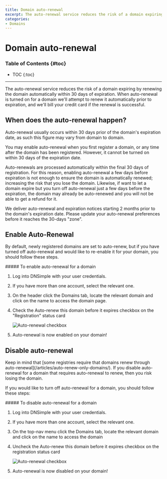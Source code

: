 ```yaml
---
title: Domain auto-renewal
excerpt: The auto-renewal service reduces the risk of a domain expiring by renewing the domain automatically within 30 days of expiration.
categories:
- Domains
---
```


# Domain auto-renewal

### Table of Contents {#toc}

* TOC
{:toc}

---

The auto-renewal service reduces the risk of a domain expiring by renewing the domain automatically within 30 days of expiration. When auto-renewal is turned on for a domain we'll attempt to renew it automatically prior to expiration, and we'll bill your credit card if the renewal is successful.

## When does the auto-renewal happen?

Auto-renewal usually occurs within 30 days prior of the domain's expiration date, as such this figure may vary from domain to domain.

You may enable auto-renewal when you first register a domain, or any time after the domain has been registered. However, it cannot be turned on within 30 days of the expiration date.

<warning>
Auto-renewals are processed automatically within the final 30 days of registration. For this reason, enabling auto-renewal a few days before expiration is not enough to ensure the domain is automatically renewed; increasing the risk that you lose the domain. Likewise, if want to let a domain expire but you turn off auto-renewal just a few days before the expiration, the domain may already be auto-renewed and you will not be able to get a refund for it.

We deliver auto-renewal and expiration notices starting 2 months prior to the domain's expiration date. Please update your auto-renewal preferences before it reaches the 30-days "zone".
</warning>

## Enable Auto-Renewal

By default, newly registered domains are set to auto-renew, but if you have turned off auto-renewal and would like to re-enable it for your domain, you should follow these steps.

<div class="section-steps" markdown="1">
##### To enable auto-renewal for a domain

1.  Log into DNSimple with your user credentials.
1.  If you have more than one account, select the relevant one.
1.  On the header click the <label>Domains</label> tab, locate the relevant domain and click on the name to access the domain page.
1.  Check the <label>Auto-renew this domain before it expires</label> checkbox on the "Registration" status card

    ![Auto-renewal checkbox](/files/enable-auto-renewal.png)

1.  Auto-renewal is now enabled on your domain!
</div>

## Disable auto-renewal

<warning>
Keep in mind that [some registries require that domains renew through auto-renewal](/articles/auto-renew-only-domains/). If you disable auto-renewal for a domain that requires auto-renewal to renew, then you risk losing the domain.
</warning>

If you would like to turn off auto-renewal for a domain, you should follow these steps:

<div class="section-steps" markdown="1">
##### To disable auto-renewal for a domain

1.  Log into DNSimple with your user credentials.
1.  If you have more than one account, select the relevant one.
1.  On the top-nav menu click the <label>Domains</label> tab, locate the relevant domain and click on the name to access the domain 
1.  Uncheck the <label>Auto-renew this domain before it expires</label> checkbox on the registration status card

    ![Auto-renewal checkbox](/files/disable-auto-renewal.png)

1.  Auto-renewal is now disabled on your domain!
</div>
